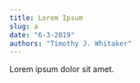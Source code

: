 ```yaml
---
title: Lorem Ipsum
slug: a
date: "6-3-2019"
authors: "Timothy J. Whitaker"
---
```


Lorem ipsum dolor sit amet.

